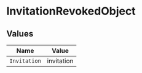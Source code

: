 # InvitationRevokedObject


## Values

| Name         | Value        |
| ------------ | ------------ |
| `Invitation` | invitation   |